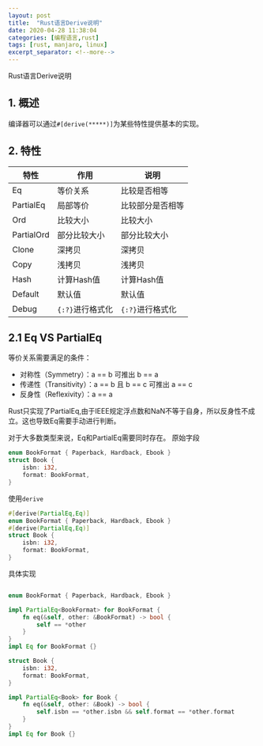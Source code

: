 ```yaml
---
layout: post
title:  "Rust语言Derive说明"
date: 2020-04-28 11:38:04
categories: [编程语言,rust]
tags: [rust, manjaro, linux]
excerpt_separator: <!--more-->
---
```

Rust语言Derive说明
<!--more-->

## 1. 概述
编译器可以通过`#[derive(*****)]`为某些特性提供基本的实现。

## 2. 特性

|特性|作用|说明|
|---|---|---|
|Eq|等价关系|比较是否相等|
|PartialEq|局部等价|比较部分是否相等|
|Ord|比较大小|比较大小|
|PartialOrd|部分比较大小|部分比较大小|
|Clone|深拷贝|深拷贝|
|Copy|浅拷贝|浅拷贝|
|Hash|计算Hash值|计算Hash值|
|Default|默认值|默认值|
|Debug|`{:?}`进行格式化|`{:?}`进行格式化|

## 2.1 Eq VS PartialEq

等价关系需要满足的条件：

* 对称性（Symmetry）：a == b 可推出 b == a
* 传递性（Transitivity）：a == b 且 b == c 可推出 a == c
* 反身性（Reflexivity）：a == a

Rust只实现了PartialEq,由于IEEE规定浮点数和NaN不等于自身，所以反身性不成立。这也导致Eq需要手动进行判断。

对于大多数类型来说，Eq和PartialEq需要同时存在。
原始字段
```rust
enum BookFormat { Paperback, Hardback, Ebook }
struct Book {
    isbn: i32,
    format: BookFormat,
}
```
使用`derive`
```rust
#[derive(PartialEq,Eq)]
enum BookFormat { Paperback, Hardback, Ebook }
#[derive(PartialEq,Eq)]
struct Book {
    isbn: i32,
    format: BookFormat,
}
```
具体实现
```rust

enum BookFormat { Paperback, Hardback, Ebook }

impl PartialEq<BookFormat> for BookFormat {
    fn eq(&self, other: &BookFormat) -> bool {
        self == *other
    }
}
impl Eq for BookFormat {}

struct Book {
    isbn: i32,
    format: BookFormat,
}

impl PartialEq<Book> for Book {
    fn eq(&self, other: &Book) -> bool {
        self.isbn == *other.isbn && self.format == *other.format
    }
}
impl Eq for Book {}
```